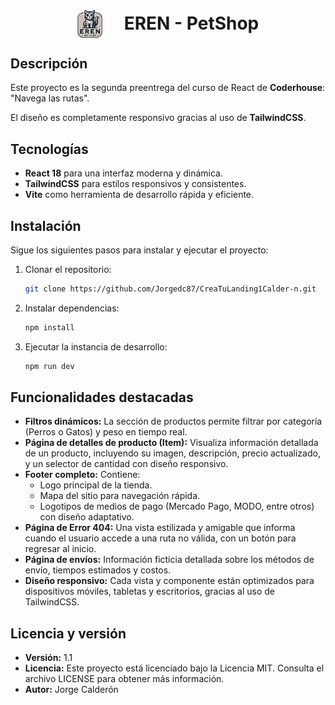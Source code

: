 # <span style="display:flex;justify-content: center;align-items: center;gap:15px"> <img src="./src/assets/images/eren-logo.webp" style="width: 40px"><b style="margin-left:20px">EREN - PetShop</b></span>

## Descripción

Este proyecto es la segunda preentrega del curso de React de **Coderhouse**: "Navega las rutas". 

El diseño es completamente responsivo gracias al uso de **TailwindCSS**.

## Tecnologías

- **React 18** para una interfaz moderna y dinámica.
- **TailwindCSS** para estilos responsivos y consistentes.
- **Vite** como herramienta de desarrollo rápida y eficiente.

## Instalación

Sigue los siguientes pasos para instalar y ejecutar el proyecto:

1. Clonar el repositorio:
   ```bash
   git clone https://github.com/Jorgedc87/CreaTuLanding1Calder-n.git
   ```

2. Instalar dependencias:
   ```bash
   npm install
   ```

3. Ejecutar la instancia de desarrollo:
   ```bash
   npm run dev
   ```

## Funcionalidades destacadas

- **Filtros dinámicos:** La sección de productos permite filtrar por categoría (Perros o Gatos) y peso en tiempo real.
- **Página de detalles de producto (Item):** Visualiza información detallada de un producto, incluyendo su imagen, descripción, precio actualizado, y un selector de cantidad con diseño responsivo.
- **Footer completo:** Contiene:
  - Logo principal de la tienda.
  - Mapa del sitio para navegación rápida.
  - Logotipos de medios de pago (Mercado Pago, MODO, entre otros) con diseño adaptativo.
- **Página de Error 404:** Una vista estilizada y amigable que informa cuando el usuario accede a una ruta no válida, con un botón para regresar al inicio.
- **Página de envíos:** Información ficticia detallada sobre los métodos de envío, tiempos estimados y costos.
- **Diseño responsivo:** Cada vista y componente están optimizados para dispositivos móviles, tabletas y escritorios, gracias al uso de TailwindCSS.

## Licencia y versión
- **Versión:** 1.1
- **Licencia:** Este proyecto está licenciado bajo la Licencia MIT. Consulta el archivo LICENSE para obtener más información.
- **Autor:** Jorge Calderón